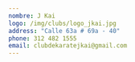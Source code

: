 ```yaml
---
nombre: J Kai
logo: /img/clubs/logo_jkai.jpg
address: "Calle 63a # 69a - 40"
phone: 312 482 1555
email: clubdekaratejkai@gmail.com
---
```



